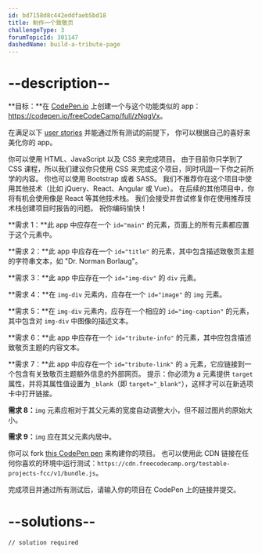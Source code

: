 ```yaml
---
id: bd7158d8c442eddfaeb5bd18
title: 制作一个致敬页
challengeType: 3
forumTopicId: 301147
dashedName: build-a-tribute-page
---
```


# --description--

**目标：**在 [CodePen.io](https://codepen.io) 上创建一个与这个功能类似的 app：<https://codepen.io/freeCodeCamp/full/zNqgVx>。

在满足以下 [user stories](https://en.wikipedia.org/wiki/User_story) 并能通过所有测试的前提下， 你可以根据自己的喜好来美化你的 app。

你可以使用 HTML、JavaScript 以及 CSS 来完成项目。 由于目前你只学到了 CSS 课程，所以我们建议你只使用 CSS 来完成这个项目，同时巩固一下你之前所学的内容。 你也可以使用 Bootstrap 或者 SASS。 我们不推荐你在这个项目中使用其他技术（比如 jQuery、React、Angular 或 Vue）。 在后续的其他项目中，你将有机会使用像是 React 等其他技术栈。 我们会接受并尝试修复你在使用推荐技术栈创建项目时报告的问题。 祝你编码愉快！

**需求 1：**此 app 中应存在一个 `id="main"` 的元素，页面上的所有元素都应置于这个元素中。

**需求 2：**此 app 中应存在一个 `id="title"` 的元素，其中包含描述致敬页主题的字符串文本，如 "Dr. Norman Borlaug"。

**需求 3：**此 app 中应存在一个 `id="img-div"` 的 `div` 元素。

**需求 4：**在 `img-div` 元素内，应存在一个 `id="image"` 的 `img` 元素。

**需求 5：**在 `img-div` 元素内，应存在一个相应的 `id="img-caption"` 的元素，其中包含对 `img-div` 中图像的描述文本。

**需求 6：**此 app 中应存在一个 `id="tribute-info"` 的元素，其中应包含描述致敬页主题的内容文本。

**需求 7：**此 app 中应存在一个 `id="tribute-link"` 的 `a` 元素，它应链接到一个包含有关致敬页主题额外信息的外部网页。 提示：你必须为 a 元素提供 `target` 属性，并将其属性值设置为 `_blank`（即 `target="_blank"`），这样才可以在新选项卡中打开链接。

**需求 8：**`img` 元素应相对于其父元素的宽度自动调整大小，但不超过图片的原始大小。

**需求 9：**`img` 应在其父元素内居中。

你可以 fork [this CodePen pen](https://codepen.io/freeCodeCamp/pen/MJjpwO) 来构建你的项目。 也可以使用此 CDN 链接在任何你喜欢的环境中运行测试：`https://cdn.freecodecamp.org/testable-projects-fcc/v1/bundle.js`。

完成项目并通过所有测试后，请输入你的项目在 CodePen 上的链接并提交。

# --solutions--

```html
// solution required
```

